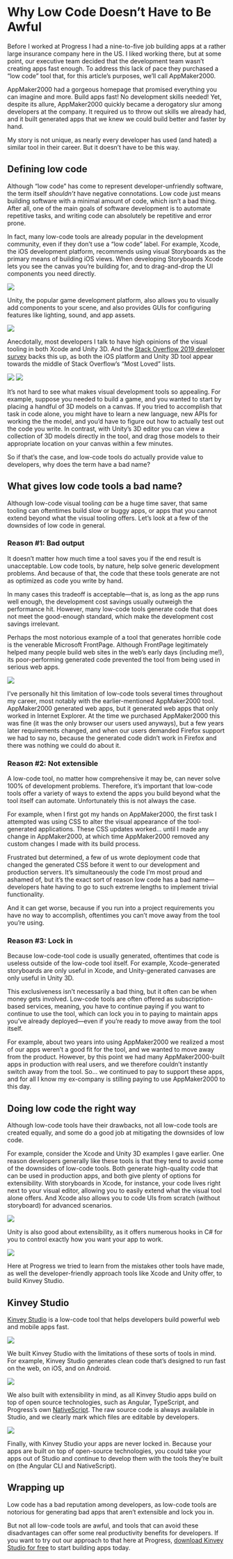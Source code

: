 # Why Low Code Doesn’t Have to Be Awful

Before I worked at Progress I had a nine-to-five job building apps at a rather large insurance company here in the US. I liked working there, but at some point, our executive team decided that the development team wasn’t creating apps fast enough. To address this lack of pace they purchased a “low code” tool that, for this article’s purposes, we’ll call AppMaker2000.

AppMaker2000 had a gorgeous homepage that promised everything you can imagine and more. Build apps fast! No development skills needed! Yet, despite its allure, AppMaker2000 quickly became a derogatory slur among developers at the company. It required us to throw out skills we already had, and it built generated apps that we knew we could build better and faster by hand.

My story is not unique, as nearly every developer has used (and hated) a similar tool in their career. But it doesn’t have to be this way.

## Defining low code

Although “low code” has come to represent developer-unfriendly software, the term itself _shouldn’t_ have negative connotations. Low code just means building software with a minimal amount of code, which isn’t a bad thing. After all, one of the main goals of software development is to automate repetitive tasks, and writing code can absolutely be repetitive and error prone.

In fact, many low-code tools are already popular in the development community, even if they don’t use a “low code” label. For example, Xcode, the iOS development platform, recommends using visual Storyboards as the primary means of building iOS views. When developing Storyboards Xcode lets you see the canvas you’re building for, and to drag-and-drop the UI components you need directly.

![](xcode.gif)

Unity, the popular game development platform, also allows you to visually add components to your scene, and also provides GUIs for configuring features like lighting, sound, and app assets.

![](unity.gif)

Anecdotally, most developers I talk to have high opinions of the visual tooling in both Xcode and Unity 3D. And the [Stack Overflow 2019 developer survey](https://insights.stackoverflow.com/survey/2019) backs this up, as both the iOS platform and Unity 3D tool appear towards the middle of Stack Overflow’s “Most Loved” lists.

![](unity-survey.png)
![](ios-survey.png)

It’s not hard to see what makes visual development tools so appealing. For example, suppose you needed to build a game, and you wanted to start by placing a handful of 3D models on a canvas. If you tried to accomplish that task in code alone, you might have to learn a new language, new APIs for working the the model, and you’d have to figure out how to actually test out the code you write. In contrast, with Unity’s 3D editor you can view a collection of 3D models directly in the tool, and drag those models to their appropriate location on your canvas within a few minutes.

So if that’s the case, and low-code tools do actually provide value to developers, why does the term have a bad name?

## What gives low code tools a bad name?

Although low-code visual tooling _can_ be a huge time saver, that same tooling can oftentimes build slow or buggy apps, or apps that you cannot extend beyond what the visual tooling offers. Let’s look at a few of the downsides of low code in general.

### Reason #1: Bad output

It doesn’t matter how much time a tool saves you if the end result is unacceptable. Low code tools, by nature, help solve generic development problems. And because of that, the code that these tools generate are not as optimized as code you write by hand.

In many cases this tradeoff is acceptable—that is, as long as the app runs well enough, the development cost savings usually outweigh the performance hit. However, many low-code tools generate code that does not meet the good-enough standard, which make the development cost savings irrelevant.

Perhaps the most notorious example of a tool that generates horrible code is the venerable Microsoft FrontPage. Although FrontPage legitimately helped many people build web sites in the web’s early days (including me!), its poor-performing generated code prevented the tool from being used in serious web apps.

![](generated-code.jpg)

I’ve personally hit this limitation of low-code tools several times throughout my career, most notably with the earlier-mentioned AppMaker2000 tool. AppMaker2000 generated web apps, but it generated web apps that only worked in Internet Explorer. At the time we purchased AppMaker2000 this was fine (it was the only browser our users used anyways), but a few years later requirements changed, and when our users demanded Firefox support we had to say no, because the generated code didn’t work in Firefox and there was nothing we could do about it.

### Reason #2: Not extensible

A low-code tool, no matter how comprehensive it may be, can never solve 100% of development problems. Therefore, it’s important that low-code tools offer a variety of ways to extend the apps you build beyond what the tool itself can automate. Unfortunately this is not always the case.

For example, when I first got my hands on AppMaker2000, the first task I attempted was using CSS to alter the visual appearance of the tool-generated applications. These CSS updates worked... until I made any change in AppMaker2000, at which time AppMaker2000 removed any custom changes I made with its build process.

Frustrated but determined, a few of us wrote deployment code that changed the generated CSS before it went to our development and production servers. It’s simultaneously the code I’m most proud and ashamed of, but it’s the exact sort of reason low code has a bad name—developers hate having to go to such extreme lengths to implement trivial functionality.

And it can get worse, because if you run into a project requirements you have no way to accomplish, oftentimes you can’t move away from the tool you’re using.

### Reason #3: Lock in

Because low-code-tool code is usually generated, oftentimes that code is useless outside of the low-code tool itself. For example, Xcode-generated storyboards are only useful in Xcode, and Unity-generated canvases are only useful in Unity 3D.

This exclusiveness isn’t necessarily a bad thing, but it often can be when money gets involved. Low-code tools are often offered as subscription-based services, meaning, you have to continue paying if you want to continue to use the tool, which can lock you in to paying to maintain apps you’ve already deployed—even if you’re ready to move away from the tool itself.

For example, about two years into using AppMaker2000 we realized a most of our apps weren’t a good fit for the tool, and we wanted to move away from the product. However, by this point we had many AppMaker2000-built apps in production with real users, and we therefore couldn’t instantly switch away from the tool. So... we continued to pay to support these apps, and for all I know my ex-company is stilling paying to use AppMaker2000 to this day.

## Doing low code the right way

Although low-code tools have their drawbacks, not all low-code tools are created equally, and some do a good job at mitigating the downsides of low code.

For example, consider the Xcode and Unity 3D examples I gave earlier. One reason developers generally like these tools is that they tend to avoid some of the downsides of low-code tools. Both generate high-quality code that can be used in production apps, and both give plenty of options for extensibility. With storyboards in Xcode, for instance, your code lives right next to your visual editor, allowing you to easily extend what the visual tool alone offers. And Xcode also allows you to code UIs from scratch (without storyboard) for advanced scenarios.

![](xcode-code.png)

 Unity is also good about extensibility, as it offers numerous hooks in C# for you to control exactly how you want your app to work.

![](unity-c-sharp.png)

Here at Progress we tried to learn from the mistakes other tools have made, as well the developer-friendly approach tools like Xcode and Unity offer, to build Kinvey Studio.

## Kinvey Studio

[Kinvey Studio](https://www.progress.com/kinvey/studio) is a low-code tool that helps developers build powerful web and mobile apps fast.

![](studio.png)

We built Kinvey Studio with the limitations of these sorts of tools in mind. For example, Kinvey Studio generates clean code that’s designed to run fast on the web, on iOS, and on Android.

![](apps.png)

We also built with extensibility in mind, as all Kinvey Studio apps build on top of open source technologies, such as Angular, TypeScript, and Progress’s own [NativeScript](https://www.nativescript.org/). The raw source code is always available in Studio, and we clearly mark which files are editable by developers.

![](code-ui.png)

Finally, with Kinvey Studio your apps are never locked in. Because your apps are built on top of open-source technologies, you could take your apps out of Studio and continue to develop them with the tools they’re built on (the Angular CLI and NativeScript).

## Wrapping up

Low code has a bad reputation among developers, as low-code tools are notorious for generating bad apps that aren’t extensible and lock you in.

But not all low-code tools are awful, and tools that can avoid these disadvantages can offer some real productivity benefits for developers. If you want to try out our approach to that here at Progress, [download Kinvey Studio for free](https://www.progress.com/kinvey/studio) to start building apps today.